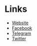 # Links

* [Website](https://www.themetaversez.com)
* [Facebook](https://www.facebook.com/MetaverseZ0/)
* [Telegram](https://t.me/+jUJsrN8STbpmMzlk)
* [Twitter](https://twitter.com/MetaVerse\_MZT/)
